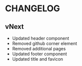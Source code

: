 # CHANGELOG

## vNext
- Updated header component
- Removed github corner element
- Removed additional pages
- Updated footer component
- Updated title and favicon
